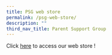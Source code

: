 ```yaml
---
title: PSG web store
permalink: /psg-web-store/
description: ""
third_nav_title: Parent Support Group
---
```

Click [here](https://acsipsgwebstore.company.site/) to access our web store !
